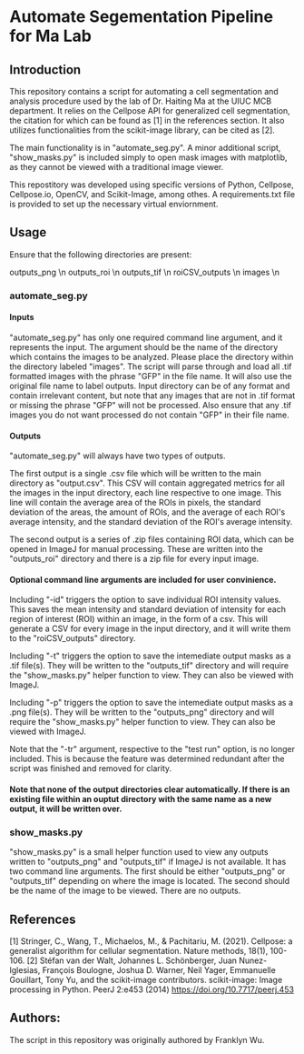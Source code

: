# Automate Segementation Pipeline for Ma Lab

## Introduction 
This repository contains a script for automating a cell segmentation and analysis procedure used by the lab of Dr. Haiting Ma at the UIUC MCB department. It relies on the Cellpose API for generalized cell segmentation, the citation for which can be found as [1] in the references section. It also utilizes functionalities from the scikit-image library, can be cited as [2]. 

The main functionality is in "automate_seg.py". A minor additional script, "show_masks.py" is included simply to open mask images with matplotlib, as they cannot be viewed with a traditional image viewer. 

This repostitory was developed using specific versions of Python, Cellpose, Cellpose.io, OpenCV, and Scikit-Image, among othes. A requirements.txt file is provided to set up the necessary virtual enviornment.

## Usage
Ensure that the following directories are present:

outputs_png \n
outputs_roi \n
outputs_tif \n
roiCSV_outputs \n
images \n

### automate_seg.py

#### Inputs

"automate_seg.py" has only one required command line argument, and it represents the input. The argument should be the name of the directory which contains the images to be analyzed. Please place the directory within the directory labeled "images". The script will parse through and load all .tif formatted images with the phrase "GFP" in the file name. It will also use the original file name to label outputs. Input directory can be of any format and contain irrelevant content, but note that any images that are not in .tif format or missing the phrase "GFP" will not be processed. Also ensure that any .tif images you do not want processed do not contain "GFP" in their file name.

#### Outputs

"automate_seg.py" will always have two types of outputs. 

The first output is a single .csv file which will be written to the main directory as "output.csv". This CSV will contain aggregated metrics for all the images in the input directory, each line respective to one image. This line will contain the average area of the ROIs in pixels, the standard deviation of the areas, the amount of ROIs, and the average of each ROI's average intensity, and the standard deviation of the ROI's average intensity. 

The second output is a series of .zip files containing ROI data, which can be opened in ImageJ for manual processing. These are written into the "outputs_roi" directory and there is a zip file for every input image.

#### Optional command line arguments are included for user convinience. 

Including "-id" triggers the option to save individual ROI intensity values. This saves the mean intensity and standard deviation of intensity for each region of interest (ROI) within an image, in the form of a csv. This will generate a CSV for every image in the input directory, and it will write them to the "roiCSV_outputs" directory.

Including "-t" triggers the option to save the intemediate output masks as a .tif file(s). They will be written to the "outputs_tif" directory and will require the "show_masks.py" helper function to view. They can also be viewed with ImageJ.

Including "-p" triggers the option to save the intemediate output masks as a .png file(s). They will be written to the "outputs_png" directory and will require the "show_masks.py" helper function to view. They can also be viewed with ImageJ.

Note that the "-tr" argument, respective to the "test run" option, is no longer included. This is because the feature was determined redundant after the script was finished and removed for clarity.

#### Note that none of the output directories clear automatically. If there is an existing file within an ouptut directory with the same name as a new output, it will be written over.

### show_masks.py

"show_masks.py" is a small helper function used to view any outputs written to "outputs_png" and "outputs_tif" if ImageJ is not available. It has two command line arguments. The first should be either "outputs_png" or "outputs_tif" depending on where the image is located. The second should be the name of the image to be viewed. There are no outputs.

## References
[1] Stringer, C., Wang, T., Michaelos, M., & Pachitariu, M. (2021). Cellpose: a generalist algorithm for cellular segmentation. Nature methods, 18(1), 100-106.
[2] Stéfan van der Walt, Johannes L. Schönberger, Juan Nunez-Iglesias, François Boulogne, Joshua D. Warner, Neil Yager, Emmanuelle Gouillart, Tony Yu, and the scikit-image contributors. scikit-image: Image processing in Python. PeerJ 2:e453 (2014) https://doi.org/10.7717/peerj.453

## Authors:
The script in this repository was originally authored by Franklyn Wu.
